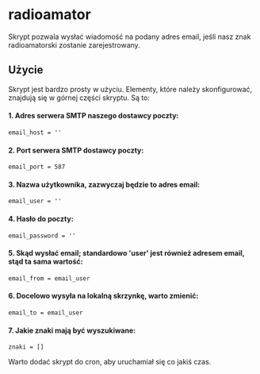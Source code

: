 # radioamator
Skrypt pozwala wysłać wiadomość na podany adres email, jeśli nasz znak radioamatorski zostanie zarejestrowany.

## Użycie
Skrypt jest bardzo prosty w użyciu. Elementy, które należy skonfigurować, znajdują się w górnej części skryptu. Są to:

#### 1. Adres serwera SMTP naszego dostawcy poczty:
`email_host = ''`
#### 2. Port serwera SMTP dostawcy poczty:
`email_port = 587`
#### 3. Nazwa użytkownika, zazwyczaj będzie to adres email:
`email_user = ''`
#### 4. Hasło do poczty:
`email_password = ''`
#### 5. Skąd wysłać email; standardowo 'user' jest również adresem email, stąd ta sama wartość:
`email_from = email_user`
#### 6. Docelowo wysyła na lokalną skrzynkę, warto zmienić:
`email_to = email_user`
#### 7. Jakie znaki mają być wyszukiwane:
`znaki = []`

Warto dodać skrypt do cron, aby uruchamiał się co jakiś czas.
